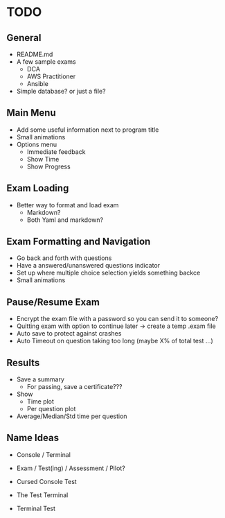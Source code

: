 # TODO 

## General
- README.md
- A few sample exams
  - DCA
  - AWS Practitioner
  - Ansible
- Simple database? or just a file?

## Main Menu
- Add some useful information next to program title
- Small animations
- Options menu
  - Immediate feedback
  - Show Time
  - Show Progress

## Exam Loading
- Better way to format and load exam
  - Markdown?
  - Both Yaml and markdown?

## Exam Formatting and Navigation
- Go back and forth with questions
- Have a answered/unanswered questions indicator 
- Set up where multiple choice selection yields something backce
- Small animations

## Pause/Resume Exam
- Encrypt the exam file with a password so you can send it to someone?
- Quitting exam with option to continue later -> create a temp .exam file
- Auto save to protect against crashes
- Auto Timeout on question taking too long (maybe X% of total test ...)

## Results
- Save a summary
  - For passing, save a certificate???
- Show
  - Time plot 
  - Per question plot
- Average/Median/Std time per question

## Name Ideas
  - Console / Terminal
  - Exam / Test(ing) / Assessment / Pilot?
  - Cursed Console Test

  - The Test Terminal
  - Terminal Test